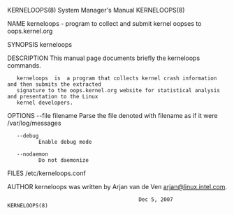KERNELOOPS(8)                           System Manager's Manual                          KERNELOOPS(8)

NAME
       kerneloops - program to collect and submit kernel oopses to oops.kernel.org

SYNOPSIS
       kerneloops

DESCRIPTION
       This manual page documents briefly the kerneloops commands.

       kerneloops  is  a program that collects kernel crash information and then submits the extracted
       signature to the oops.kernel.org website for statistical analysis and presentation to the Linux
       kernel developers.

OPTIONS
       --file filename
              Parse the file denoted with filename as if it were /var/log/messages

       --debug
              Enable debug mode

       --nodaemon
              Do not daemonize

FILES
       /etc/kerneloops.conf

AUTHOR
       kerneloops was written by Arjan van de Ven <arjan@linux.intel.com>.

                                              Dec 5, 2007                                KERNELOOPS(8)
